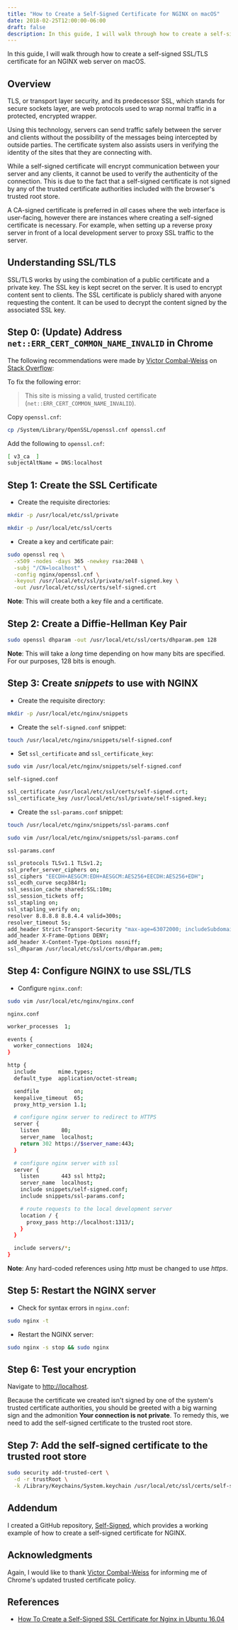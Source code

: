 ```yaml
---
title: "How to Create a Self-Signed Certificate for NGINX on macOS"
date: 2018-02-25T12:00:00-06:00
draft: false
description: In this guide, I will walk through how to create a self-signed SSL/TLS certificate for an NGINX web server on macOS.
---
```


In this guide, I will walk through how to create a self-signed SSL/TLS certificate for an NGINX web server on macOS.

## Overview

TLS, or transport layer security, and its predecessor SSL, which stands for secure sockets layer, are web protocols used to wrap normal traffic in a protected, encrypted wrapper.

Using this technology, servers can send traffic safely between the server and clients without the possibility of the messages being intercepted by outside parties. The certificate system also assists users in verifying the identity of the sites that they are connecting with.

While a self-signed certificate will encrypt communication between your server and any clients, it cannot be used to verify the authenticity of the connection. This is due to the fact that a self-signed certificate is not signed by any of the trusted certificate authorities included with the browser's trusted root store.

A CA-signed certificate is preferred in *all* cases where the web interface is user-facing, however there are instances where creating a self-signed certificate is necessary. For example, when setting up a reverse proxy server in front of a local development server to proxy SSL traffic to the server.

## Understanding SSL/TLS

SSL/TLS works by using the combination of a public certificate and a private key. The SSL key is kept secret on the server. It is used to encrypt content sent to clients. The SSL certificate is publicly shared with anyone requesting the content. It can be used to decrypt the content signed by the associated SSL key.

## Step 0: (Update) Address `net::ERR_CERT_COMMON_NAME_INVALID` in Chrome

The following recommendations were made by [Victor Combal-Weiss](https://www.linkedin.com/in/victorcombalweiss/) on [Stack Overflow](https://stackoverflow.com/questions/43665243/invalid-self-signed-ssl-cert-subject-alternative-name-missing/56530824#56530824):

To fix the following error:

> This site is missing a valid, trusted certificate (`net::ERR_CERT_COMMON_NAME_INVALID`).

Copy `openssl.cnf`:

```bash
cp /System/Library/OpenSSL/openssl.cnf openssl.cnf
```

Add the following to `openssl.cnf`:

```bash
[ v3_ca  ]
subjectAltName = DNS:localhost
```

## Step 1: Create the SSL Certificate

* Create the requisite directories:

```bash
mkdir -p /usr/local/etc/ssl/private
```

```bash
mkdir -p /usr/local/etc/ssl/certs
```

* Create a key and certificate pair:

```bash
sudo openssl req \
  -x509 -nodes -days 365 -newkey rsa:2048 \
  -subj "/CN=localhost" \
  -config nginx/openssl.cnf \
  -keyout /usr/local/etc/ssl/private/self-signed.key \
  -out /usr/local/etc/ssl/certs/self-signed.crt
```

**Note**: This will create both a key file and a certificate.

## Step 2: Create a Diffie-Hellman Key Pair

```bash
sudo openssl dhparam -out /usr/local/etc/ssl/certs/dhparam.pem 128
```

**Note**: This will take a *long* time depending on how many bits are specified. For our purposes, 128 bits is enough.

## Step 3: Create *snippets* to use with NGINX

* Create the requisite directory:

```bash
mkdir -p /usr/local/etc/nginx/snippets
```

* Create the `self-signed.conf` snippet:

```bash
touch /usr/local/etc/nginx/snippets/self-signed.conf
```

* Set `ssl_certificate` and `ssl_certificate_key`:

```bash
sudo vim /usr/local/etc/nginx/snippets/self-signed.conf
```

`self-signed.conf`

```bash
ssl_certificate /usr/local/etc/ssl/certs/self-signed.crt;
ssl_certificate_key /usr/local/etc/ssl/private/self-signed.key;
```

* Create the `ssl-params.conf` snippet:

```bash
touch /usr/local/etc/nginx/snippets/ssl-params.conf
```

```bash
sudo vim /usr/local/etc/nginx/snippets/ssl-params.conf
```

`ssl-params.conf`

```bash
ssl_protocols TLSv1.1 TLSv1.2;
ssl_prefer_server_ciphers on;
ssl_ciphers "EECDH+AESGCM:EDH+AESGCM:AES256+EECDH:AES256+EDH";
ssl_ecdh_curve secp384r1;
ssl_session_cache shared:SSL:10m;
ssl_session_tickets off;
ssl_stapling on;
ssl_stapling_verify on;
resolver 8.8.8.8 8.8.4.4 valid=300s;
resolver_timeout 5s;
add_header Strict-Transport-Security "max-age=63072000; includeSubdomains";
add_header X-Frame-Options DENY;
add_header X-Content-Type-Options nosniff;
ssl_dhparam /usr/local/etc/ssl/certs/dhparam.pem;
```

## Step 4: Configure NGINX to use SSL/TLS

* Configure `nginx.conf`:

```bash
sudo vim /usr/local/etc/nginx/nginx.conf
```

`nginx.conf`

```bash
worker_processes  1;

events {
  worker_connections  1024;
}

http {
  include       mime.types;
  default_type  application/octet-stream;

  sendfile           on;
  keepalive_timeout  65;
  proxy_http_version 1.1;

  # configure nginx server to redirect to HTTPS
  server {
    listen       80;
    server_name  localhost;
    return 302 https://$server_name:443;
  }

  # configure nginx server with ssl
  server {
    listen       443 ssl http2;
    server_name  localhost;
    include snippets/self-signed.conf;
    include snippets/ssl-params.conf;

    # route requests to the local development server
    location / {
      proxy_pass http://localhost:1313/;
    }
  }

  include servers/*;
}
```

**Note**: Any hard-coded references using *http* must be changed to use *https*.

## Step 5: Restart the NGINX server

* Check for syntax errors in `nginx.conf`:

```bash
sudo nginx -t
```

* Restart the NGINX server:

```bash
sudo nginx -s stop && sudo nginx
```

## Step 6: Test your encryption

Navigate to [http://localhost](http://localhost).

Because the certificate we created isn't signed by one of the system's trusted certificate authorities, you should be greeted with a big warning sign and the admonition **Your connection is not private**. To remedy this, we need to add the self-signed certificate to the trusted root store.

## Step 7: Add the self-signed certificate to the trusted root store

```bash
sudo security add-trusted-cert \
  -d -r trustRoot \
  -k /Library/Keychains/System.keychain /usr/local/etc/ssl/certs/self-signed.crt
```

## Addendum

I created a GitHub repository, [Self-Signed](https://github.com/NickolasHKraus/self-signed), which provides a working example of how to create a self-signed certificate for NGINX.

## Acknowledgments

Again, I would like to thank [Victor Combal-Weiss](https://www.linkedin.com/in/victorcombalweiss/) for informing me of Chrome's updated trusted certificate policy.

## References

* [How To Create a Self-Signed SSL Certificate for Nginx in Ubuntu 16.04](https://www.digitalocean.com/community/tutorials/how-to-create-a-self-signed-ssl-certificate-for-nginx-in-ubuntu-16-04)
